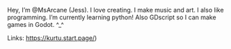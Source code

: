 Hey, I’m @MsArcane (Jess). I love creating. I make music and art. I also like programming. I’m currently learning python! Also GDscript so I can make games in Godot. ^_^

Links: https://kurtu.start.page/) 

<!---
MsArcane/MsArcane is a ✨ special ✨ repository because its `README.md` (this file) appears on your GitHub profile.
You can click the Preview link to take a look at your changes.
--->

